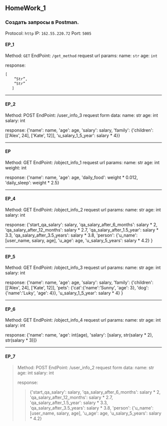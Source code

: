 ## HomeWork_1

### Создать запросы в Postman.

Protocol: `http`
IP: `162.55.220.72`
Port: `5005`

#### EP_1

Method: `GET`
EndPoint: `/get_method`
request url params: 
name: `str`
age: `int`

response: 

```python
[
    “Str”,
    “Str”
   ]
```   

___

#### EP_2
Method: POST
EndPoint: /user_info_3
request form data: 
 name: str
 age: int
 salary: int

response: 
{'name': name,
          'age': age,
          'salary': salary,
          'family': {'children': [['Alex', 24], ['Kate', 12]],
                     'u_salary_1_5_year': salary * 4}}


____

#### EP
Method: GET
EndPoint: /object_info_1
request url params: 
 name: str
 age: int
 weight: int

response: 
{'name': name,
          'age': age,
          'daily_food': weight * 0.012,
          'daily_sleep': weight * 2.5}


___

#### EP_4
Method: GET
EndPoint: /object_info_2
request url params: 
 name: str
 age: int
 salary: int

response: 
{'start_qa_salary': salary,
          'qa_salary_after_6_months': salary * 2,
          'qa_salary_after_12_months': salary * 2.7,
          'qa_salary_after_1.5_year': salary * 3.3,
          'qa_salary_after_3.5_years': salary * 3.8,
          'person': {'u_name': [user_name, salary, age],
                     'u_age': age,
                     'u_salary_5_years': salary * 4.2}
          }


___

#### EP_5
Method: GET
EndPoint: /object_info_3
request url params: 
 name: str
 age: int
 salary: int

response: 
{'name': name,
          'age': age,
          'salary': salary,
          'family': {'children': [['Alex', 24], ['Kate', 12]],
                     'pets': {'cat':{'name':'Sunny',
                                     'age': 3},
                              'dog':{'name':'Luky',
                                     'age': 4}},
                     'u_salary_1_5_year': salary * 4}
          }


___

#### EP_6
Method: GET
EndPoint: /object_info_4
request url params: 
 name: str
 age: int
 salary: int

response: 
{'name': name,
          'age': int(age),
          'salary': [salary, str(salary * 2), str(salary * 3)]}


___

#### EP_7

> Method: POST
> EndPoint: /user_info_2
> request form data: 
> name: str
> age: int
> salary: int
>
> response: 
>>  {'start_qa_salary': salary,
>>          'qa_salary_after_6_months': salary * 2,
>>          'qa_salary_after_12_months': salary * 2.7,
>>          'qa_salary_after_1.5_year': salary * 3.3,
>>          'qa_salary_after_3.5_years': salary * 3.8,
>>          'person': {'u_name': [user_name, salary, age],
>>                     'u_age': age,
>>                     'u_salary_5_years': salary * 4.2}

